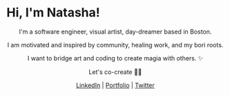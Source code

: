 # Hi, I'm Natasha! 

<p align="center">I'm a software engineer, visual artist, day-dreamer based in Boston.</p>

<p align="center">I am motivated and inspired by community, healing work, and my bori roots.</p>

<p align="center">I want to bridge art and coding to create magia with others. ✨</p>

<p align="center">Let's co-create 🔮✨</p>
 <p align="center">
 <a href="https://www.linkedin.com/in/natasha-torres">LinkedIn</a> | <a href="https://natashatorres.netlify.app">Portfolio</a> | <a href="https://www.twitter.com/torrestash">Twitter</a></p>



<!---
natashatorres/natashatorres is a ✨ special ✨ repository because its `README.md` (this file) appears on your GitHub profile.
You can click the Preview link to take a look at your changes.
--->
